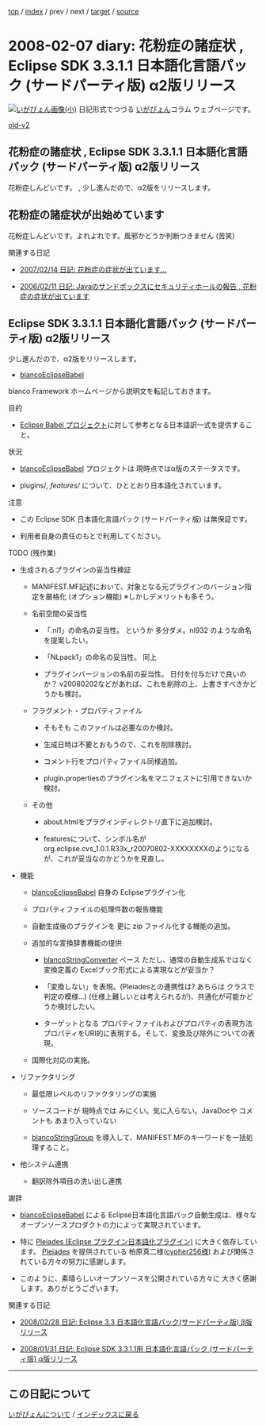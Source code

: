[top](https://igapyon.github.io/diary/) 
 / [index](https://igapyon.github.io/diary/2008/index.html) 
 / prev 
 / next 
 / [target](https://igapyon.github.io/diary/2008/ig080207.html) 
 / [source](https://github.com/igapyon/diary/blob/gh-pages/2008/ig080207.html.src.md) 

2008-02-07 diary: 花粉症の諸症状 , Eclipse SDK 3.3.1.1 日本語化言語パック (サードパーティ版) α2版リリース
=====================================================================================================
[![いがぴょん画像(小)](https://igapyon.github.io/diary/images/iga200306s.jpg "いがぴょん")](https://igapyon.github.io/diary/memo/memoigapyon.html) 日記形式でつづる [いがぴょん](https://igapyon.github.io/diary/memo/memoigapyon.html)コラム ウェブページです。

[old-v2](ig080207-orig.html)

## 花粉症の諸症状 , Eclipse SDK 3.3.1.1 日本語化言語パック (サードパーティ版) α2版リリース

花粉症しんどいです。 , 少し進んだので、α2版をリリースします。

## 花粉症の諸症状が出始めています

花粉症しんどいです。よれよれです。風邪かどうか判断つきません (苦笑)

関連する日記

* [2007/02/14 日記: 花粉症の症状が出ています…](../2007/ig070214.html)
  
* [2006/02/11 日記: Javaのサンドボックスにセキュリティホールの報告 , 花粉症の症状が出ています](../2006/ig060211.html)

## Eclipse SDK 3.3.1.1 日本語化言語パック (サードパーティ版) α2版リリース

少し進んだので、α2版をリリースします。

* [blancoEclipseBabel](http://www.igapyon.jp/blanco/blancoeclipsebabel.html)

blanco Framework ホームページから説明文を転記しておきます。

目的

* [Eclipse Babel プロジェクト](http://www.eclipse.org/babel/)に対して参考となる日本語訳一式を提供すること。

状況

* [blancoEclipseBabel](http://www.igapyon.jp/blanco/blancoeclipsebabel.html) プロジェクトは 現時点ではα版のステータスです。
  
* plugins/*, features/* について、ひととおり日本語化されています。

注意

* この Eclipse SDK 日本語化言語パック (サードパーティ版) は無保証です。
  
* 利用者自身の責任のもとで利用してください。

TODO (残作業)

* 生成されるプラグインの妥当性検証
  
  * MANIFEST.MF記述において、対象となる元プラグインのバージョン指定を厳格化 (オプション機能)
    ※しかしデメリットも多そう。
    
  * 名前空間の妥当性
    
    * 「.nl1」の命名の妥当性。
      というか 多分ダメ。nl932 のような命名を提案したい。
      
    * 「NLpack1」の命名の妥当性。
      同上
      
    * プラグインバージョンの名前の妥当性。
      日付を付与だけで良いのか？ v20080202などがあれば、これを削除の上、上書きすべきかどうかも検討。
    

    
  * フラグメント・プロパティファイル
    
    * そもそも このファイルは必要なのか検討。
      
    * 生成日時は不要とおもうので、これを削除検討。
      
    * コメント行をプロパティファイル同様追加。
      
    * plugin.propertiesのプラグイン名をマニフェストに引用できないか検討。
    

    
  * その他
    
    * about.htmlをプラグインディレクトリ直下に追加検討。
      
    * featuresについて、シンボル名が org.eclipse.cvs_1.0.1.R33x_r20070802-XXXXXXXXのようになるが、これが妥当なのかどうかを見直し。
    

  

  
* 機能
  
  * [blancoEclipseBabel](http://www.igapyon.jp/blanco/blancoeclipsebabel.html) 自身の Eclipseプラグイン化
    
  * プロパティファイルの処理件数の報告機能
    
  * 自動生成後のプラグインを 更に zip ファイル化する機能の追加。
    
  * 追加的な変換辞書機能の提供
    
    * [blancoStringConverter](http://www.igapyon.jp/blanco/blancostringconverter.html) ベース
      ただし、通常の自動生成系ではなく変換定義の Excelブック形式による実現などが妥当か？
      
    * 「変換しない」を表現。(Pleiadesとの連携性は? あちらは クラスで判定の模様…)
      (仕様上難しいとは考えられるが)、共通化が可能かどうか検討したい。
      
    * ターゲットとなる プロパティファイルおよびプロパティの表現方法
      プロパティをURI的に表現する。そして、変換及び除外についての表現。
    

    
  * 国際化対応の実施。
  

  
* リファクタリング
  
  * 最低限レベルのリファクタリングの実施
    
  * ソースコードが 現時点では みにくい。気に入らない。JavaDocや コメントも あまり入っていない
    
  * [blancoStringGroup](http://www.igapyon.jp/blanco/blancostringgroup.html) を導入して、MANIFEST.MFのキーワードを一括処理すること。
  

  
* 他システム連携
  
  * 翻訳除外項目の洗い出し連携
  

謝辞

* [blancoEclipseBabel](http://www.igapyon.jp/blanco/blancoeclipsebabel.html) による Eclipse日本語化言語パック自動生成は、様々なオープンソースプロダクトの力によって実現されています。
  
* 特に [Pleiades (Eclipse プラグイン日本語化プラグイン)](http://mergedoc.sourceforge.jp/pleiades.html) に大きく依存しています。
  [Pleiades](http://mergedoc.sourceforge.jp/pleiades.html) を提供されている 柏原真二様([cypher256様](http://d.hatena.ne.jp/cypher256/)) および関係されている方々の努力に感謝します。
  
* このように、素晴らしいオープンソースを公開されている方々に 大きく感謝します。ありがとうございます。

関連する日記

* [2008/02/28 日記: Eclipse 3.3 日本語化言語パック(サードパーティ版) β版 リリース](ig080228.html)
  
* [2008/01/31 日記: Eclipse SDK 3.3.1.1用 日本語化言語パック (サードパーティ版) α版リリース](ig080131.html)


----------------------------------------------------------------------------------------------------

## この日記について
[いがぴょんについて](https://igapyon.github.io/diary/memo/memoigapyon.html) / [インデックスに戻る](https://igapyon.github.io/diary/idxall.html)
